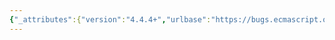 ```yaml
---
{"_attributes":{"version":"4.4.4+","urlbase":"https://bugs.ecmascript.org/","maintainer":"dherman@mozilla.com"},"bug":{"bug_id":244,"creation_ts":"2012-01-18 14:01:00 -0800","short_desc":"Coverage: need tests for repeated calls to ES5 getter/setter properties","delta_ts":"2012-01-18 14:10:52 -0800","product":"Test262","component":"ECMA-262 Tests","version":"unspecified","rep_platform":"All","op_sys":"All","bug_status":"CONFIRMED","priority":"Normal","bug_severity":"normal","everconfirmed":true,"reporter":{"uid":"dfugate","name":"Dave Fugate"},"assigned_to":{"uid":"dfugate","name":"Dave Fugate"},"long_desc":[{"commentid":609,"comment_count":0,"who":{"uid":"dfugate","name":"Dave Fugate"},"bug_when":"2012-01-18 14:01:48 -0800","thetext":"Need tests to cover the following scenario and it's permutations:\n    <html><body><script type=\"text/javascript\">\n    function Foo() {}\n    \n    var p = new Foo();\n    p.z = 0;\n\n    var numZCalls = 100;\n    var zGetCalls = 0;\n    var zSetCalls = 0;\n\n    Object.defineProperty(Foo.prototype, \"z\", \n      { get: function () { zGetCalls++; return 0; }, \n        set: function (value) { zSetCalls++;}, \n        configurable: false });\n\n    p = new Foo();\n    for (var i = 0; i < numZCalls; i++) {\n      p.z += 1;\n    }\n    \n    alert(zGetCalls===numZCalls);\n    alert(zSetCalls===numZCalls);\n\n    </script></body></html>"}]}}
---
```

